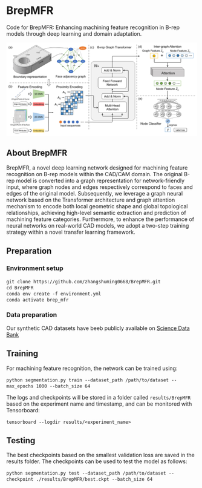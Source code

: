 # BrepMFR

Code for BrepMFR: Enhancing machining feature recognition in B-rep models through deep learning and domain adaptation.

![The network architecture of BrepMFR](docs/img/network_architecture.jpg)

## About BrepMFR

BrepMFR, a novel deep learning network designed for machining feature recognition on B-rep models within the CAD/CAM domain. The original B-rep model is converted into a graph representation for network-friendly input, where graph nodes and edges respectively correspond to faces and edges of the original model. Subsequently, we leverage a graph neural network based on the Transformer architecture and graph attention mechanism to encode both local geometric shape and global topological relationships, achieving high-level semantic extraction and prediction of machining feature categories. Furthermore, to enhance the performance of neural networks on real-world CAD models, we adopt a two-step training strategy within a novel transfer learning framework.

## Preparation

### Environment setup

```
git clone https://github.com/zhangshuming0668/BrepMFR.git
cd BrepMFR
conda env create -f environment.yml
conda activate brep_mfr
```

### Data preparation

Our synthetic CAD datasets have beeb publicly available on [Science Data Bank](https://www.scidb.cn/en/detail?dataSetId=931c088fd44f4d3e82891a5180f10d90)

## Training

For machining feature recognition, the network can be trained using:
```
python segmentation.py train --dataset_path /path/to/dataset --max_epochs 1000 --batch_size 64
```

The logs and checkpoints will be stored in a folder called `results/BrepMFR` based on the experiment name and timestamp, and can be monitored with Tensorboard:

```
tensorboard --logdir results/<experiment_name>
```

## Testing

The best checkpoints based on the smallest validation loss are saved in the results folder. The checkpoints can be used to test the model as follows:

```
python segmentation.py test --dataset_path /path/to/dataset --checkpoint ./results/BrepMFR/best.ckpt --batch_size 64
```

